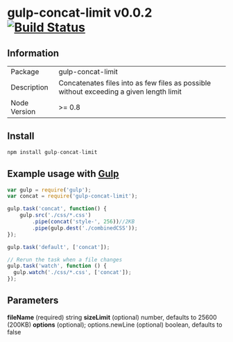 # gulp-concat-limit v0.0.2 [![Build Status](https://travis-ci.org/adam-lynch/gulp-concat-limit.png)](https://travis-ci.org/adam-lynch/gulp-concat-limit)

## Information

<table>
<tr> 
<td>Package</td><td>gulp-concat-limit</td>
</tr>
<tr>
<td>Description</td>
<td>Concatenates files into as few files as possible without exceeding a given length limit</td>
</tr>
<tr>
<td>Node Version</td>
<td>>= 0.8</td>
</tr>
</table>

## Install
```js
npm install gulp-concat-limit
```

## Example usage with [Gulp](http://github.com/gulpjs/gulp)

```js
var gulp = require('gulp');
var concat = require('gulp-concat-limit');

gulp.task('concat', function() {
    gulp.src('./css/*.css')
        .pipe(concat('style-', 256))//2KB
        .pipe(gulp.dest('./combinedCSS'));
});

gulp.task('default', ['concat']);

// Rerun the task when a file changes
gulp.task('watch', function () {
  gulp.watch('./css/*.css', ['concat']);
});
```

## Parameters

**fileName** (required) string
**sizeLimit** (optional) number, defaults to 25600 (200KB)
**options** (optional); options.newLine (optional) boolean, defaults to false